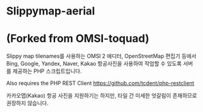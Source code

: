 # Slippymap-aerial
# (Forked from OMSI-toquad)
Slippy map tilenames를 사용하는 OMSI 2 에디터, OpenStreetMap 편집기 등에서 Bing, Google, Yandex, Naver, Kakao 항공사진을 사용하여 작업할 수 있도록 서버를 제공하는 PHP 스크립트입니다.

Also requires the PHP REST Client
https://github.com/tcdent/php-restclient

카카오맵(Kakao) 항공 사진을 지원하기는 하지만, 타일 간 미세한 엇갈림이 존재하므로 권장하지 않습니다.
